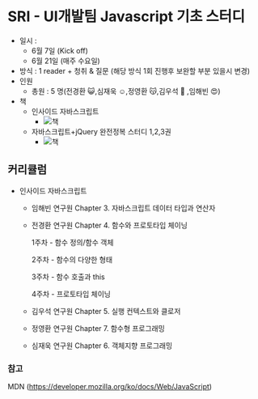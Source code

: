 # SRI - UI개발팀 Javascript 기초 스터디 

- 일시 :
    - 6월 7일 (Kick off)
    - 6월 21일 (매주 수요일)
- 방식 : 1 reader + 청취 & 질문 (해당 방식 1회 진행후 보완할 부분 있을시 변경)
- 인원
    - 총원 : 5 명(전경환 :smiley_cat:,심재욱 :relaxed:,정영환 :kissing_cat:,김우석 :pig2: ,임해빈 :heart_eyes:)
- 책
    - 인사이드 자바스크립트
        - ![책](http://image.kyobobook.co.kr/images/book/large/652/l9788968480652.jpg)
    - 자바스크립트+jQuery 완전정복 스터디 1,2,3권
        - ![책](http://image.kyobobook.co.kr/images/book/large/129/l9791158390129.jpg)
## 커리큘럼
- 인사이드 자바스크립트
    - 임해빈 연구원  Chapter 3. 자바스크립트 데이터 타입과 연산자
    - 전경환 연구원  Chapter 4. 함수와 프로토타입 체이닝
        
        1주차 - 함수 정의/함수 객체

        2주차 - 함수의 다양한 형태

        3주차 - 함수 호출과 this

        4주차 - 프로토타입 체이닝
    - 김우석 연구원  Chapter 5. 실행 컨텍스트와 클로저
    - 정영환 연구원  Chapter 7. 함수형 프로그래밍
    - 심재욱 연구원  Chapter 6. 객체지향 프로그래밍
    
### 참고
MDN (https://developer.mozilla.org/ko/docs/Web/JavaScript)
